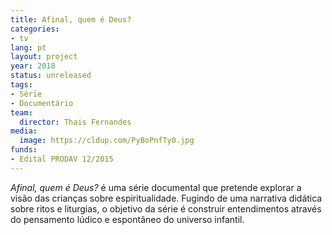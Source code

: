 ```yaml
---
title: Afinal, quem é Deus?
categories:
- tv
lang: pt
layout: project
year: 2018
status: unreleased
tags:
- Série
- Documentário
team:
  director: Thais Fernandes
media:
  image: https://cldup.com/PyBoPnfTy0.jpg
funds:
- Edital PRODAV 12/2015
---
```


_Afinal, quem é Deus?_ é uma série documental que pretende explorar a visão das crianças sobre espiritualidade. Fugindo de uma narrativa didática sobre ritos e liturgias, o objetivo da série é construir entendimentos através do pensamento lúdico e espontâneo do universo infantil.
